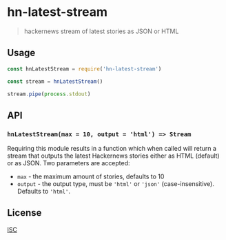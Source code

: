 # hn-latest-stream

> hackernews stream of latest stories as JSON or HTML

## Usage

```js
const hnLatestStream = require('hn-latest-stream')

const stream = hnLatestStream()

stream.pipe(process.stdout)
```

## API

### `hnLatestStream(max = 10, output = 'html') => Stream`

Requiring this module results in a function which when called will
return a stream that outputs the latest Hackernews stories either
as HTML (default) or as JSON. Two parameters are accepted:

* `max` - the maximum amount of stories, defaults to 10
* `output` - the output type, must be `'html'` or `'json'` (case-insensitive). Defaults to `'html'`.


## License
[ISC]()
